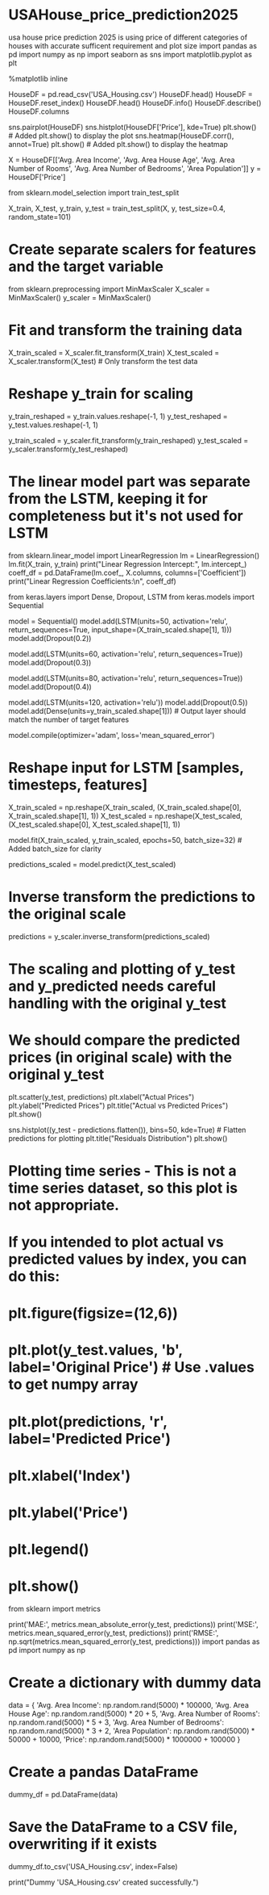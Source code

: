 # USAHouse_price_prediction2025
usa house price prediction 2025 is using price of different categories of houses with accurate sufficent requirement and plot size 
import pandas as pd
import numpy as np
import seaborn as sns
import matplotlib.pyplot as plt

%matplotlib inline

HouseDF = pd.read_csv('USA_Housing.csv')
HouseDF.head()
HouseDF = HouseDF.reset_index()
HouseDF.head()
HouseDF.info()
HouseDF.describe()
HouseDF.columns

sns.pairplot(HouseDF)
sns.histplot(HouseDF['Price'], kde=True)
plt.show() # Added plt.show() to display the plot
sns.heatmap(HouseDF.corr(), annot=True)
plt.show() # Added plt.show() to display the heatmap

X = HouseDF[['Avg. Area Income', 'Avg. Area House Age', 'Avg. Area Number of Rooms', 'Avg. Area Number of Bedrooms', 'Area Population']]
y = HouseDF['Price']

from sklearn.model_selection import train_test_split

X_train, X_test, y_train, y_test = train_test_split(X, y, test_size=0.4, random_state=101)

# Create separate scalers for features and the target variable
from sklearn.preprocessing import MinMaxScaler
X_scaler = MinMaxScaler()
y_scaler = MinMaxScaler()


# Fit and transform the training data
X_train_scaled = X_scaler.fit_transform(X_train)
X_test_scaled = X_scaler.transform(X_test) # Only transform the test data

# Reshape y_train for scaling
y_train_reshaped = y_train.values.reshape(-1, 1)
y_test_reshaped = y_test.values.reshape(-1, 1)

y_train_scaled = y_scaler.fit_transform(y_train_reshaped)
y_test_scaled = y_scaler.transform(y_test_reshaped)


# The linear model part was separate from the LSTM, keeping it for completeness but it's not used for LSTM
from sklearn.linear_model import LinearRegression
lm = LinearRegression()
lm.fit(X_train, y_train)
print("Linear Regression Intercept:", lm.intercept_)
coeff_df = pd.DataFrame(lm.coef_, X.columns, columns=['Coefficient'])
print("Linear Regression Coefficients:\n", coeff_df)


from keras.layers import Dense, Dropout, LSTM
from keras.models import Sequential

model = Sequential()
model.add(LSTM(units=50, activation='relu', return_sequences=True, input_shape=(X_train_scaled.shape[1], 1)))
model.add(Dropout(0.2))

model.add(LSTM(units=60, activation='relu', return_sequences=True))
model.add(Dropout(0.3))

model.add(LSTM(units=80, activation='relu', return_sequences=True))
model.add(Dropout(0.4))

model.add(LSTM(units=120, activation='relu'))
model.add(Dropout(0.5))
model.add(Dense(units=y_train_scaled.shape[1])) # Output layer should match the number of target features


model.compile(optimizer='adam', loss='mean_squared_error')

# Reshape input for LSTM [samples, timesteps, features]
X_train_scaled = np.reshape(X_train_scaled, (X_train_scaled.shape[0], X_train_scaled.shape[1], 1))
X_test_scaled = np.reshape(X_test_scaled, (X_test_scaled.shape[0], X_test_scaled.shape[1], 1))


model.fit(X_train_scaled, y_train_scaled, epochs=50, batch_size=32) # Added batch_size for clarity

predictions_scaled = model.predict(X_test_scaled)

# Inverse transform the predictions to the original scale
predictions = y_scaler.inverse_transform(predictions_scaled)


# The scaling and plotting of y_test and y_predicted needs careful handling with the original y_test
# We should compare the predicted prices (in original scale) with the original y_test
plt.scatter(y_test, predictions)
plt.xlabel("Actual Prices")
plt.ylabel("Predicted Prices")
plt.title("Actual vs Predicted Prices")
plt.show()

sns.histplot((y_test - predictions.flatten()), bins=50, kde=True) # Flatten predictions for plotting
plt.title("Residuals Distribution")
plt.show()

# Plotting time series - This is not a time series dataset, so this plot is not appropriate.
# If you intended to plot actual vs predicted values by index, you can do this:
# plt.figure(figsize=(12,6))
# plt.plot(y_test.values, 'b', label='Original Price') # Use .values to get numpy array
# plt.plot(predictions, 'r', label='Predicted Price')
# plt.xlabel('Index')
# plt.ylabel('Price')
# plt.legend()
# plt.show()


from sklearn import metrics

print('MAE:', metrics.mean_absolute_error(y_test, predictions))
print('MSE:', metrics.mean_squared_error(y_test, predictions))
print('RMSE:', np.sqrt(metrics.mean_squared_error(y_test, predictions)))
import pandas as pd
import numpy as np

# Create a dictionary with dummy data
data = {
    'Avg. Area Income': np.random.rand(5000) * 100000,
    'Avg. Area House Age': np.random.rand(5000) * 20 + 5,
    'Avg. Area Number of Rooms': np.random.rand(5000) * 5 + 3,
    'Avg. Area Number of Bedrooms': np.random.rand(5000) * 3 + 2,
    'Area Population': np.random.rand(5000) * 50000 + 10000,
    'Price': np.random.rand(5000) * 1000000 + 100000
}

# Create a pandas DataFrame
dummy_df = pd.DataFrame(data)

# Save the DataFrame to a CSV file, overwriting if it exists
dummy_df.to_csv('USA_Housing.csv', index=False)

print("Dummy 'USA_Housing.csv' created successfully.")
